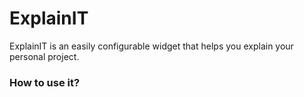 # ExplainIT
ExplainIT is an easily configurable widget that helps you explain your personal project.

### How to use it?

